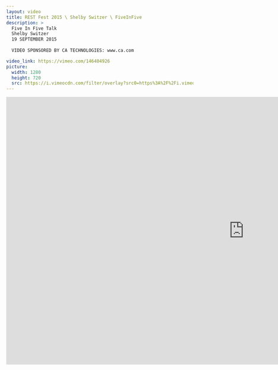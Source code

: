 ```yaml
---
layout: video
title: REST Fest 2015 \ Shelby Switzer \ FiveInFive
description: >
  Five In Five Talk
  Shelby Switzer
  19 SEPTEMBER 2015
  
  VIDEO SPONSORED BY CA TECHNOLOGIES: www.ca.com

video_link: https://vimeo.com/146404926
picture:
  width: 1280
  height: 720
  src: https://i.vimeocdn.com/filter/overlay?src0=https%3A%2F%2Fi.vimeocdn.com%2Fvideo%2F544793553_1280x720.jpg&src1=http%3A%2F%2Ff.vimeocdn.com%2Fp%2Fimages%2Fcrawler_play.png
---
```

<iframe src="https://player.vimeo.com/video/146404926?title=0&byline=0&portrait=0&badge=0&autopause=0&player_id=0" width="1280" height="720" frameborder="0" title="REST Fest 2015 \ Shelby Switzer \ FiveInFive" webkitallowfullscreen mozallowfullscreen allowfullscreen></iframe>
